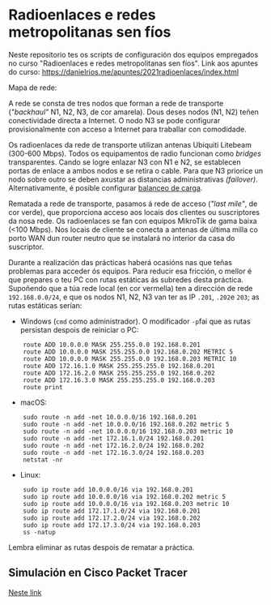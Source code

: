 # Radioenlaces e redes metropolitanas sen fíos
Neste repositorio tes os scripts de configuración dos equipos empregados no curso "Radioenlaces e redes metropolitanas sen fíos". Link aos apuntes do curso: <https://danielrios.me/apuntes/2021radioenlaces/index.html>

Mapa de rede:

A rede se consta de tres nodos que forman a rede de transporte (_"backhaul"_ N1, N2, N3, de cor amarela). Dous deses nodos (N1, N2) teñen conectividade directa a Internet. O nodo N3 se pode configurar provisionalmente con acceso a Internet para traballar con comodidade. 

Os radioenlaces da rede de transporte utilizan antenas Ubiquiti Litebeam (300-600 Mbps). Todos os equipamentos de radio funcionan como _bridges_ transparentes. Cando se logre enlazar N3 con N1 e N2, se establecen portas de enlace a ambos nodos e se retira o cable. Para que N3 priorice un nodo sobre outro se deben axustar as distancias administrativas _(failover)_. Alternativamente, é posible configurar [balanceo de carga](https://help.mikrotik.com/docs/display/ROS/Load+Balancing).

Rematada a rede de transporte, pasamos á rede de acceso (_"last mile"_, de cor verde), que proporciona acceso aos locais dos clientes ou suscriptores da nosa rede. Os radioenlaces se fan con equipos MikroTik de gama baixa (<100 Mbps). Nos locais de cliente se conecta a antenas de última milla co porto WAN dun router neutro que se instalará no interior da casa do suscriptor.

Durante a realización das prácticas haberá ocasións nas que teñas problemas para acceder ós equipos. Para reducir esa fricción, o mellor é que prepares o teu PC con rutas estáticas ás subredes desta práctica. Supoñendo que a túa rede local (en cor vermella) ten a dirección de rede `192.168.0.0/24`, e que os nodos N1, N2, N3 van ter as IP `.201`, `.202`e `203`; as rutas estáticas serían:

- Windows (`cmd` como administrador). O modificador `-p`fai que as rutas persistan despois de reiniciar o PC:
```
	route ADD 10.0.0.0 MASK 255.255.0.0 192.168.0.201
	route ADD 10.0.0.0 MASK 255.255.0.0 192.168.0.202 METRIC 5
	route ADD 10.0.0.0 MASK 255.255.0.0 192.168.0.203 METRIC 10
	route ADD 172.16.1.0 MASK 255.255.255.0 192.168.0.201
	route ADD 172.16.2.0 MASK 255.255.255.0 192.168.0.202
	route ADD 172.16.3.0 MASK 255.255.255.0 192.168.0.203
	route print
```

- macOS:
```
	sudo route -n add -net 10.0.0.0/16 192.168.0.201
	sudo route -n add -net 10.0.0.0/16 192.168.0.202 metric 5
	sudo route -n add -net 10.0.0.0/16 192.168.0.203 metric 10
	sudo route -n add -net 172.16.1.0/24 192.168.0.201
	sudo route -n add -net 172.16.2.0/24 192.168.0.202
	sudo route -n add -net 172.16.3.0/24 192.168.0.203
	netstat -nr
```

- Linux:
```
	sudo ip route add 10.0.0.0/16 via 192.168.0.201
	sudo ip route add 10.0.0.0/16 via 192.168.0.202 metric 5
	sudo ip route add 10.0.0.0/16 via 192.168.0.203 metric 10
	sudo ip route add 172.17.1.0/24 via 192.168.0.201
	sudo ip route add 172.17.2.0/24 via 192.168.0.202
	sudo ip route add 172.17.3.0/24 via 192.168.0.203
	ss -natup
```

Lembra eliminar as rutas despois de rematar a práctica.

## Simulación en Cisco Packet Tracer
[Neste link](https://github.com/almeyras/radioenlaces/tree/main/Simulación%20Cisco%20Packet%20Tracer)



